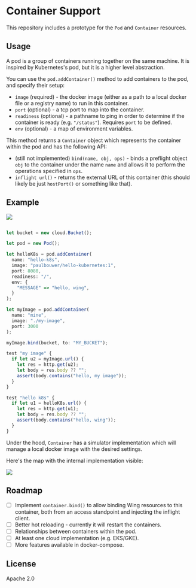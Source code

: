 # Container Support

This repository includes a prototype for the `Pod` and `Container` resources.

## Usage

A pod is a group of containers running together on the same machine. It is inspired by Kubernetes's pod, but it is a higher level abstraction.

You can use the `pod.addContainer()` method to add containers to the pod, and specify their setup:

* `image` (required) - the docker image (either as a path to a local docker file or a registry name) to run in this container.
* `port` (optional) - a tcp port to map into the container.
* `readiness` (optional) - a pathname to ping in order to determine if the container is ready (e.g. `"/status"`). Requires `port` to be defined.
* `env` (optional) - a map of environment variables.

This method returns a `Container` object which represents the container within the pod and has the following API:

* (still not implemented) `bind(name, obj, ops)` - binds a preflight object `obj` to the container under the name `name` and allows it to perform the operations specified in `ops`.
* `inflight url()` - returns the external URL of this container (this should likely be just `hostPort()` or something like that).


## Example

![](https://github.com/winglang/research/assets/598796/e5baa05e-5000-46ab-8e0d-edef04aac613)

```js

let bucket = new cloud.Bucket();

let pod = new Pod();

let helloK8s = pod.addContainer(
  name: "hello-k8s", 
  image: "paulbouwer/hello-kubernetes:1", 
  port: 8080, 
  readiness: "/",
  env: {
    "MESSAGE" => "hello, wing",
  }
);

let myImage = pod.addContainer(
  name: "mine",
  image: "./my-image",
  port: 3000
);

myImage.bind(bucket, to: "MY_BUCKET");

test "my image" {
  if let u2 = myImage.url() {
    let res = http.get(u2);
    let body = res.body ?? "";
    assert(body.contains("hello, my image"));
  }
}

test "hello k8s" {
  if let u1 = helloK8s.url() {
    let res = http.get(u1);
    let body = res.body ?? "";
    assert(body.contains("hello, wing"));
  }
}
```

Under the hood, `Container` has a simulator implementation which will manage a local docker image with the desired settings.

Here's the map with the internal implementation visible:

![](https://github.com/winglang/research/assets/598796/2a47ca5e-f1f2-4138-91bf-ad9c4b78de4a)


## Roadmap

- [ ] Implement `container.bind()` to allow binding Wing resources to this container, both from an access standpoint and injecting the inflight client.
- [ ] Better hot reloading - currently it will restart the containers.
- [ ] Relationships between containers within the pod.
- [ ] At least one cloud implementation (e.g. EKS/GKE).
- [ ] More features available in docker-compose.

## License

Apache 2.0
